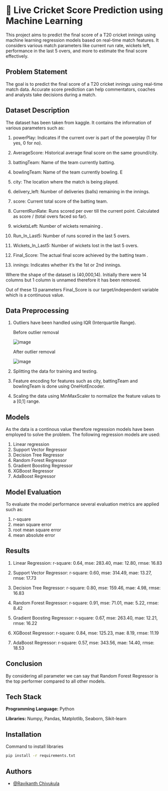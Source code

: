 # 🏏 Live Cricket Score Prediction using Machine Learning

This project aims to predict the final score of a T20 cricket innings using machine learning regression models based on real-time match features. It considers various match parameters like current run rate, wickets left, performance in the last 5 overs, and more to estimate the final score effectively.



## Problem Statement
The goal is to predict the final score of a T20 cricket innings using real-time match data. Accurate score prediction can help commentators, coaches and analysts take  decisions during a match.



## Dataset Description 
The dataset has been taken from kaggle. It contains the information of various parameters such as: 

1. powerPlay: Indicates if the current over is part of the powerplay (1 for yes, 0 for no). 

2. AverageScore: Historical average final score on the same ground/city. 

3. battingTeam: Name of the team currently batting. 

4. bowlingTeam: Name of the team currently bowling. E

5. city: The location where the match is being played. 

6. delivery_left: Number of deliveries (balls) remaining in the innings. 

7. score: Current total score of the batting team.

8. CurrentRunRate: Runs scored per over till the current point. Calculated as score / (total overs faced so far).

9. wicketsLeft: Number of wickets remaining .

10. Run_In_Last5: Number of runs scored in the last 5 overs.
 
11. Wickets_In_Last5: Number of wickets lost in the last 5 overs. 
  
12. Final_Score: The actual final score achieved by the batting team .
   
13. innings: Indicates whether it’s the 1st or 2nd innings. 

Where the shape of the dataset is (40,000,14). Initially there were 14 columns but 1 column is unnamed therefore it has been removed.

Out of these 13 parameters Final_Score is our target/independent variable which is a continuous value.




## Data Preprocessing
1. Outliers have been handled using IQR (Interquartile Range).

   Before outlier removal
   
   ![image](https://github.com/user-attachments/assets/5f4b3e20-d6c4-45ad-ae6f-b32d6045d263)

   After outlier removal

   ![image](https://github.com/user-attachments/assets/3886448c-48c6-4939-9912-cb8055861943)


3. Splitting the data for training and testing.

4. Feature encoding for features such as city, battingTeam and bowlingTeam is done using OneHotEncoder.

5. Scaling the data using MinMaxScaler to normalize the feature values to a [0,1] range.




## Models
As the data is a continous value therefore regression models have been employed to solve the problem. The following regression models are used:

1. Linear regression
2. Support Vector Regressor
3. Decision Tree Regressor
4. Random Forest Regressor
5. Gradient Boosting Regressor
6. XGBoost Regressor
7. AdaBoost Regressor
## Model Evaluation
To evaluate the model performance several evaluation metrics are applied such as:
1. r-square
2. mean square error
3. root mean square error
4. mean absolute error
## Results
1. Linear Regression:
r-square: 0.64, mse: 283.40, mae: 12.80, rmse: 16.83

2. Support Vector Regressor:
r-square: 0.60, mse: 314.49, mae: 13.27, rmse: 17.73

3. Decision Tree Regressor:
r-square: 0.80, mse: 159.46, mae: 4.98, rmse: 16.83

4. Random Forest Regressor:
r-square: 0.91, mse: 71.01, mae: 5.22, rmse: 8.42

5. Gradient Boosting Regressor:
r-square: 0.67, mse: 263.40, mae: 12.21, rmse: 16.22

6. XGBoost Regressor:
r-square: 0.84, mse: 125.23, mae: 8.19, rmse: 11.19

7. AdaBoost Regressor:
r-square: 0.57, mse: 343.56, mae: 14.40, rmse: 18.53




## Conclusion
By considering all parameter we can say that Random Forest Regressor is the top performer compared to all other models.
## Tech Stack
**Programming Language:** Python

**Libraries:** Numpy, Pandas, Matplotlib, Seaborn, Sikit-learn




## Installation

Command to install libraries

```bash
pip install -r requirements.txt
```
    
## Authors

- [@Ravikanth Chivukula](https://github.com/CNVRRaviKanth)

